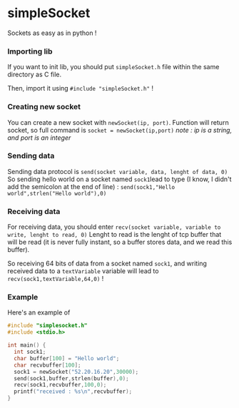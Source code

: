 # simpleSocket
Sockets as easy as in python !

### Importing lib
If you want to init lib, you should put `simpleSocket.h` file within the same directory as C file.

Then, import it using `#include "simpleSocket.h"` !

### Creating new socket
You can create a new socket with `newSocket(ip, port)`.
Function will return socket, so full command is `socket = newSocket(ip,port)`
*note : ip is a string, and port is an integer*


### Sending data
Sending data protocol is `send(socket variable, data, lenght of data, 0)`
So sending hello world on a socket named `sock1`lead to type (I know, I didn't add the semicolon at the end of line) : `send(sock1,"Hello world",strlen("Hello world"),0)`


### Receiving data
For receiving data, you should enter `recv(socket variable, variable to write, lenght to read, 0)`
Lenght to read is the lenght of tcp buffer that will be read (it is never fully instant, so a buffer stores data, and we read this buffer).

So receiving 64 bits of data from a socket named `sock1`, and writing received data to a `textVariable` variable will lead to `recv(sock1,textVariable,64,0)` !


### Example
Here's an example of
```c
#include "simplesocket.h"
#include <stdio.h>

int main() {
  int sock1;
  char buffer[100] = "Hello world";
  char recvbuffer[100];
  sock1 = newSocket("52.20.16.20",30000);
  send(sock1,buffer,strlen(buffer),0);
  recv(sock1,recvbuffer,100,0);
  printf("received : %s\n",recvbuffer);
}
```
